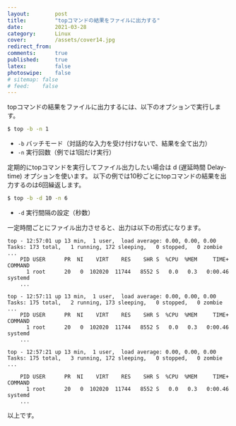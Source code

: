 ```yaml
---
layout:        post
title:         "topコマンドの結果をファイルに出力する"
date:          2021-03-28
category:      Linux
cover:         /assets/cover14.jpg
redirect_from:
comments:      true
published:     true
latex:         false
photoswipe:    false
# sitemap: false
# feed:    false
---
```


topコマンドの結果をファイルに出力するには、以下のオプションで実行します。

```bash
$ top -b -n 1
```

- `-b` バッチモード（対話的な入力を受け付けないで、結果を全て出力）
- `-n` 実行回数（例では1回だけ実行）

定期的にtopコマンドを実行してファイル出力したい場合は d (遅延時間 Delay-time) オプションを使います。
以下の例では10秒ごとにtopコマンドの結果を出力するのは6回繰返します。

```bash
$ top -b -d 10 -n 6
```

- `-d` 実行間隔の設定（秒数）

一定時間ごとにファイル出力させると、出力は以下の形式になります。

```output
top - 12:57:01 up 13 min,  1 user,  load average: 0.00, 0.00, 0.00
Tasks: 173 total,   1 running, 172 sleeping,   0 stopped,   0 zombie
...
    PID USER      PR  NI    VIRT    RES    SHR S  %CPU  %MEM     TIME+ COMMAND
      1 root      20   0  102020  11744   8552 S   0.0   0.3   0:00.46 systemd
    ...

top - 12:57:11 up 13 min,  1 user,  load average: 0.00, 0.00, 0.00
Tasks: 175 total,   2 running, 173 sleeping,   0 stopped,   0 zombie
...
    PID USER      PR  NI    VIRT    RES    SHR S  %CPU  %MEM     TIME+ COMMAND
      1 root      20   0  102020  11744   8552 S   0.0   0.3   0:00.46 systemd
    ...

top - 12:57:21 up 13 min,  1 user,  load average: 0.00, 0.00, 0.00
Tasks: 175 total,   3 running, 172 sleeping,   0 stopped,   0 zombie
...

    PID USER      PR  NI    VIRT    RES    SHR S  %CPU  %MEM     TIME+ COMMAND
      1 root      20   0  102020  11744   8552 S   0.0   0.3   0:00.46 systemd
    ...
```

以上です。

